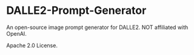 # DALLE2-Prompt-Generator
An open-source image prompt generator for DALLE2.  NOT affiliated with OpenAI.

Apache 2.0 License.
